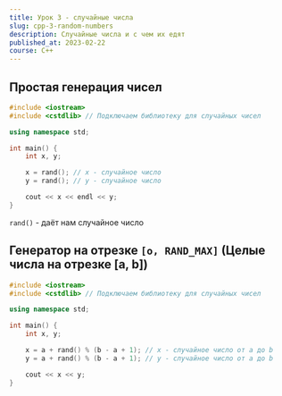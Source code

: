 ```yaml
---
title: Урок 3 - случайные числа
slug: cpp-3-random-numbers
description: Случайные числа и с чем их едят
published_at: 2023-02-22
course: C++
---
```

## Простая генерация чисел

```cpp
#include <iostream>
#include <cstdlib> // Подключаем библиотеку для случайных чисел

using namespace std;

int main() {
	int x, y;

	x = rand(); // x - случайное число
	y = rand(); // y - случайное число

	cout << x << endl << y;
}
```

`rand()` - даёт нам случайное число

## Генератор на отрезке `[o, RAND_MAX]` (Целые числа на отрезке [a, b])

```cpp
#include <iostream>
#include <cstdlib> // Подключаем библиотеку для случайных чисел

using namespace std;

int main() {
	int x, y;

	x = a + rand() % (b - a + 1); // x - случайное число от a до b
	y = a + rand() % (b - a + 1); // y - случайное число от a до b

	cout << x << y;
}
```
